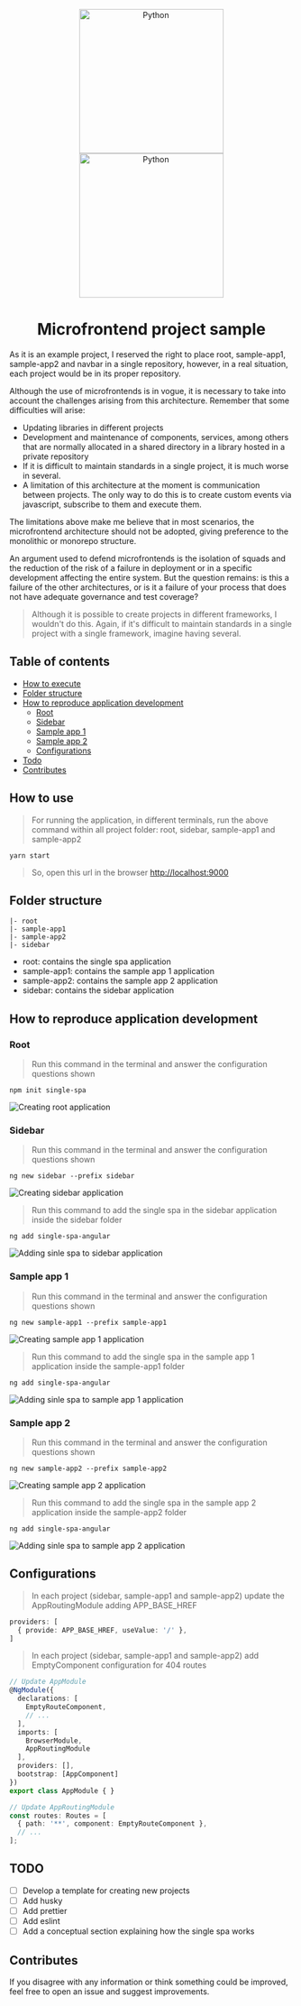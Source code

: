 <p align="center">
  <img src="assets/angular-logo.png" alt="Python" style="height: 256px"/>
  <img src="assets/single-spa-mark-magenta.svg" alt="Python" style="height: 256px"/>
</p>

<h1 align="center">Microfrontend project sample</h1>

<p>As it is an example project, I reserved the right to place root, sample-app1, sample-app2 and navbar in a single repository, however, in a real situation, each project would be in its proper repository.</p>

<p>Although the use of microfrontends is in vogue, it is necessary to take into account the challenges arising from this architecture. Remember that some difficulties will arise:</p>

- Updating libraries in different projects
- Development and maintenance of components, services, among others that are normally allocated in a shared directory in a library hosted in a private repository
- If it is difficult to maintain standards in a single project, it is much worse in several.
- A limitation of this architecture at the moment is communication between projects. The only way to do this is to create custom events via javascript, subscribe to them and execute them.

<p>The limitations above make me believe that in most scenarios, the microfrontend architecture should not be adopted, giving preference to the monolithic or monorepo structure.</p>

<p>An argument used to defend microfrontends is the isolation of squads and the reduction of the risk of a failure in deployment or in a specific development affecting the entire system. But the question remains: is this a failure of the other architectures, or is it a failure of your process that does not have adequate governance and test coverage?</p>

> Although it is possible to create projects in different frameworks, I wouldn't do this. Again, if it's difficult to maintain standards in a single project with a single framework, imagine having several.

> 

## Table of contents

- [How to execute](#how-to-execute)
- [Folder structure](#folder-structure)
- [How to reproduce application development](#how-to-reproduce-application-development)
    - [Root](#root)
    - [Sidebar](#sidebar)
    - [Sample app 1](#sample-app-1)
    - [Sample app 2](#sample-app-2)
    - [Configurations](#configurations)
- [Todo](#todo)
- [Contributes](#contributes)

## How to use

> For running the application, in different terminals, run the above command within all project folder: root, sidebar, sample-app1 and sample-app2
```shell
yarn start
```

> So, open this url in the browser [http://localhost:9000](http://localhost:9000)
## Folder structure
```
|- root
|- sample-app1
|- sample-app2
|- sidebar
```

- root: contains the single spa application
- sample-app1: contains the sample app 1 application
- sample-app2: contains the sample app 2 application
- sidebar: contains the sidebar application

## How to reproduce application development

### Root

> Run this command in the terminal and answer the configuration questions shown
```shell
npm init single-spa
```
<img src="assets/creating-root-application.png" alt="Creating root application"/>

### Sidebar

> Run this command in the terminal and answer the configuration questions shown
```shell
ng new sidebar --prefix sidebar
```
<img src="assets/creating-sidebar-application.png" alt="Creating sidebar application"/>

<br />

> Run this command to add the single spa in the sidebar application inside the sidebar folder
```shell
ng add single-spa-angular
```
<img src="assets/adding-single-spa-sidebar.png" alt="Adding sinle spa to sidebar application"/>

### Sample app 1
> Run this command in the terminal and answer the configuration questions shown
```shell
ng new sample-app1 --prefix sample-app1
```
<img src="assets/creating-sample-app1-application.png" alt="Creating sample app 1 application"/>

<br />

> Run this command to add the single spa in the sample app 1 application inside the sample-app1 folder
```shell
ng add single-spa-angular
```
<img src="assets/adding-single-spa-sample-app1.png" alt="Adding sinle spa to sample app 1 application"/>

### Sample app 2
> Run this command in the terminal and answer the configuration questions shown
```shell
ng new sample-app2 --prefix sample-app2
```
<img src="assets/creating-sample-app2-application.png" alt="Creating sample app 2 application"/>

<br />

> Run this command to add the single spa in the sample app 2 application inside the sample-app2 folder
```shell
ng add single-spa-angular
```
<img src="assets/adding-single-spa-sample-app2.png" alt="Adding sinle spa to sample app 2 application"/>

## Configurations

> In each project (sidebar, sample-app1 and sample-app2) update the AppRoutingModule adding APP_BASE_HREF

```typescript
providers: [
  { provide: APP_BASE_HREF, useValue: '/' },
]
```

> In each project (sidebar, sample-app1 and sample-app2) add EmptyComponent configuration for 404 routes

```typescript
// Update AppModule
@NgModule({
  declarations: [
    EmptyRouteComponent,
    // ...
  ],
  imports: [
    BrowserModule,
    AppRoutingModule
  ],
  providers: [],
  bootstrap: [AppComponent]
})
export class AppModule { }
```

```typescript
// Update AppRoutingModule
const routes: Routes = [
  { path: '**', component: EmptyRouteComponent },
  // ...
];
```

## TODO

- [ ] Develop a template for creating new projects
- [ ] Add husky
- [ ] Add prettier
- [ ] Add eslint
- [ ] Add a conceptual section explaining how the single spa works

## Contributes
If you disagree with any information or think something could be improved, feel free to open an issue and suggest improvements.
